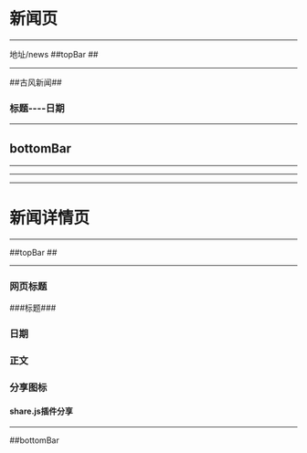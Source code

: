 # 新闻页 #

----------
地址/news
##topBar ##

----------

##古风新闻##
### 标题----日期 ###

----------

## bottomBar ##

----------

----------

----------


# 新闻详情页 #

----------

##topBar ##

----------
### 网页标题 ###
###标题###
### 日期 ###
### 正文 ###
### 分享图标 ###
#### share.js插件分享 ####
----------

##bottomBar
